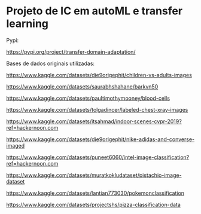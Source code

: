 # Projeto de IC em autoML e transfer learning

Pypi:

https://pypi.org/project/transfer-domain-adaptation/

Bases de dados originais utilizadas:

https://www.kaggle.com/datasets/die9origephit/children-vs-adults-images

https://www.kaggle.com/datasets/saurabhshahane/barkvn50

https://www.kaggle.com/datasets/paultimothymooney/blood-cells

https://www.kaggle.com/datasets/tolgadincer/labeled-chest-xray-images

https://www.kaggle.com/datasets/itsahmad/indoor-scenes-cvpr-2019?ref=hackernoon.com

https://www.kaggle.com/datasets/die9origephit/nike-adidas-and-converse-imaged

https://www.kaggle.com/datasets/puneet6060/intel-image-classification?ref=hackernoon.com

https://www.kaggle.com/datasets/muratkokludataset/pistachio-image-dataset

https://www.kaggle.com/datasets/lantian773030/pokemonclassification

https://www.kaggle.com/datasets/projectshs/pizza-classification-data
